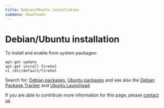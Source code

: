 ```yaml
---
title: Debian/Ubuntu installation
submenu: downloads
---
```


Debian/Ubuntu installation
==========================

To install and enable from system packages:

~~~~ {.programlisting}
apt-get update
apt-get install firehol
vi /etc/default/firehol
~~~~

Search for: [Debian
packages](http://packages.debian.org/search?keywords=firehol), [Ubuntu
packages](http://packages.ubuntu.com/search?keywords=firehol) and see
also the [Debian Package
Tracker](https://tracker.debian.org/pkg/firehol) and [Ubuntu
Launchpad](https://launchpad.net/ubuntu/+source/firehol).

If you are able to contribute more information for this page, please
[contact us](/email/).
